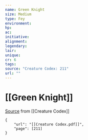 ```yaml
---
name: Green Knight
size: Medium
type: Fey
environment: 
hp: 
ac: 
initiative: 
alignment: 
legendary: 
lair: 
unique: 
cr: 6
tags: 
source: "Creature Codex: 211"
url: ""
---
```

# [[Green Knight]]

[Source](zotero://open-pdf/library/items/NTNKJRHG?page=211) from [[Creature Codex]]

```pdf
{
	"url": "[[Creature Codex.pdf]]",
	"page": [211]
}
```

